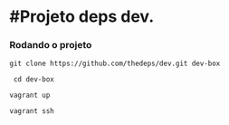 #Projeto deps dev.
===


### Rodando o projeto

```git clone https://github.com/thedeps/dev.git dev-box```

``` cd dev-box```

``` vagrant up ```

``` vagrant ssh ```